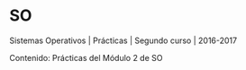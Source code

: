 # SO
Sistemas Operativos | Prácticas | Segundo curso | 2016-2017


Contenido: Prácticas del Módulo 2 de SO
